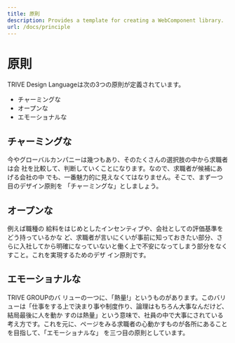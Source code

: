 ```yaml
---
title: 原則
description: Provides a template for creating a WebComponent library.
url: /docs/principle
---
```


# 原則

TRIVE Design Languageは次の3つの原則が定義されています。

 - チャーミングな
 - オープンな
 - エモーショナルな

## チャーミングな

今やグローバルカンパニーは幾つもあり、そのたくさんの選択肢の中から求職者は会 社を比較して、判断していくことになります。なので、求職者が候補にあげる会社の中 でも、一番魅力的に見えなくてはなりません。そこで、まず一つ目のデザイン原則を 「チャーミングな」としましょう。

## オープンな

例えば職種の 給料をはじめとしたインセンティブや、会社としての評価基準をどう持っているかな ど、求職者が言いにくいが事前に知っておきたい部分、さらに入社してから明確になっていないと働く上で不安になってしまう部分をなくすこと。これを実現するためのデザ イン原則です。

## エモーショナルな

TRIVE GROUPのバ リューの一つに、「熱量!」というものがあります。このバリューは「仕事をする上で決まり事や制度作り、論理はもちろん大事なんだけど、結局最後に人を動か すのは熱量」という意味で、社員の中で大事にされている考え方です。これを元に、ページをみる求職者の心動かすものが各所にあることを目指して、「エモーショナルな」 を三つ目の原則としています。


